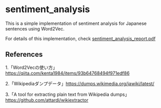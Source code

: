# sentiment_analysis
This is a simple implementation of sentiment analysis for Japanese sentences using Word2Vec.

For details of this implementation, check [sentiment_analysis_report.pdf](https://github.com/ryuryukke/sentiment_analysis/blob/master/sentiment_analysis_report.pdf)
## References
1.「Word2Vecの使い方」https://qiita.com/kenta1984/items/93b64768494f971edf86

2.「Wikipediaダンプデータ」https://dumps.wikimedia.org/jawiki/latest/

3.「A tool for extracting plain text from Wikipedia dumps」https://github.com/attardi/wikiextractor



